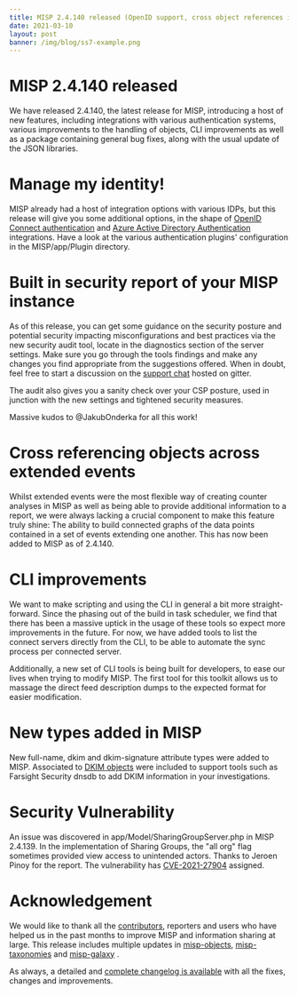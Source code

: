 ```yaml
---
title: MISP 2.4.140 released (OpenID support, cross object references in extended events and many improvements)
date: 2021-03-10
layout: post
banner: /img/blog/ss7-example.png
---
```


# MISP 2.4.140 released

We have released 2.4.140, the latest release for MISP, introducing a host of new features, including integrations with various authentication systems, various improvements to the handling of objects, CLI improvements as well as a package containing general bug fixes, along with the usual update of the JSON libraries.

# Manage my identity!

MISP already had a host of integration options with various IDPs, but this release will give you some additional options, in the shape of [OpenID Connect authentication](https://github.com/MISP/MISP/tree/2.4/app/Plugin/OidcAuth) and [Azure Active Directory Authentication](https://github.com/MISP/MISP/tree/2.4/app/Plugin/AadAuth) integrations. Have a look at the various authentication plugins' configuration in the MISP/app/Plugin directory.

# Built in security report of your MISP instance

As of this release, you can get some guidance on the security posture and potential security impacting misconfigurations and best practices via the new security audit tool, locate in the diagnostics section of the server settings. Make sure you go through the tools findings and make any changes you find appropriate from the suggestions offered. When in doubt, feel free to start a discussion on the [support chat](https://gitter.im/MISP/Support) hosted on gitter.

The audit also gives you a sanity check over your CSP posture, used in junction with the new settings and tightened security measures.

Massive kudos to @JakubOnderka for all this work!

# Cross referencing objects across extended events

Whilst extended events were the most flexible way of creating counter analyses in MISP as well as being able to provide additional information to a report, we were always lacking a crucial component to make this feature truly shine: The ability to build connected graphs of the data points contained in a set of events extending one another. This has now been added to MISP as of 2.4.140.

# CLI improvements

We want to make scripting and using the CLI in general a bit more straight-forward. Since the phasing out of the build in task scheduler, we find that there has been a massive uptick in the usage of these tools so expect more improvements in the future. For now, we have added tools to list the connect servers directly from the CLI, to be able to automate the sync process per connected server. 

Additionally, a new set of CLI tools is being built for developers, to ease our lives when trying to modify MISP. The first tool for this toolkit allows us to massage the direct feed description dumps to the expected format for easier modification.

# New types added in MISP

New full-name, dkim and dkim-signature attribute types were added to MISP. Associated to [DKIM objects](/objects.html#_dkim) were included to support tools such as Farsight Security dnsdb to add DKIM information in your investigations.

# Security Vulnerability

An issue was discovered in app/Model/SharingGroupServer.php in MISP 2.4.139. In the implementation of Sharing Groups, the "all org" flag sometimes provided view access to unintended actors. Thanks to Jeroen Pinoy for the report. The vulnerability has [CVE-2021-27904](https://cvepremium.circl.lu/cve/CVE-2021-27904) assigned.

# Acknowledgement

We would like to thank all the [contributors](/contributors), reporters and users who have helped us in the past months to improve MISP and information sharing at large. This release includes multiple updates in [misp-objects](/objects.html), [misp-taxonomies](/taxonomies.html) and [misp-galaxy](/galaxy.html)
.

As always, a detailed and [complete changelog is available](/Changelog.txt) with all the fixes, changes and improvements.

